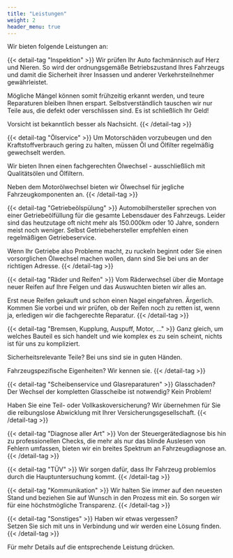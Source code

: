 ```yaml
---
title: "Leistungen"
weight: 2
header_menu: true
---
```


Wir bieten folgende Leistungen an:

{{< detail-tag "Inspektion" >}}
Wir prüfen Ihr Auto fachmännisch auf Herz und Nieren.
So wird der ordnungsgemäße Betriebszustand Ihres Fahrzeugs und damit die Sicherheit ihrer Insassen und anderer Verkehrsteilnehmer gewährleistet.

Mögliche Mängel können somit frühzeitig erkannt werden, und teure Reparaturen bleiben Ihnen erspart.
Selbstverständlich tauschen wir nur Teile aus, die defekt oder verschlissen sind. Es ist schließlich Ihr Geld!

Vorsicht ist bekanntlich besser als Nachsicht.
{{< /detail-tag >}}

{{< detail-tag "Ölservice" >}}
Um Motorschäden vorzubeugen und den Kraftstoffverbrauch gering zu halten, müssen Öl und Ölfilter regelmäßig gewechselt werden.

Wir bieten Ihnen einen fachgerechten Ölwechsel - ausschließlich mit Qualitätsölen und Ölfiltern. 

Neben dem Motorölwechsel bieten wir Ölwechsel für jegliche Fahrzeugkomponenten an.
{{< /detail-tag >}}

{{< detail-tag "Getriebeölspülung" >}}
Automobilhersteller sprechen von einer Getriebeölfüllung für die gesamte Lebensdauer des Fahrzeugs.
Leider sind das heutzutage oft nicht mehr als 150.000km oder 10 Jahre, sondern meist noch weniger.
Selbst Getriebehersteller empfehlen einen regelmäßigen Getriebeservice.

Wenn Ihr Getriebe also Probleme macht, zu ruckeln beginnt oder Sie einen vorsorglichen Ölwechsel machen wollen, dann sind Sie bei uns an der richtigen Adresse.
{{< /detail-tag >}}

{{< detail-tag "Räder und Reifen" >}}
Vom Räderwechsel über die Montage neuer Reifen auf Ihre Felgen und das Auswuchten bieten wir alles an.

Erst neue Reifen gekauft und schon einen Nagel eingefahren. Ärgerlich.
Kommen Sie vorbei und wir prüfen, ob der Reifen noch zu retten ist, wenn ja, erledigen wir die fachgerechte Reparatur.
{{< /detail-tag >}}

{{< detail-tag "Bremsen, Kupplung, Auspuff, Motor, ..." >}}
Ganz gleich, um welches Bauteil es sich handelt und wie komplex es zu sein scheint, nichts ist für uns zu kompliziert.

Sicherheitsrelevante Teile? Bei uns sind sie in guten Händen.

Fahrzeugspezifische Eigenheiten? Wir kennen sie.
{{< /detail-tag >}}

{{< detail-tag "Scheibenservice und Glasreparaturen" >}}
Glasschaden? Der Wechsel der kompletten Glasscheibe ist notwendig? Kein Problem!

Haben Sie eine Teil- oder Vollkaskoversicherung? Wir übernehmen für Sie die reibungslose Abwicklung mit Ihrer Versicherungsgesellschaft.
{{< /detail-tag >}}

{{< detail-tag "Diagnose aller Art" >}}
Von der Steuergerätediagnose bis hin zu professionellen Checks, die mehr als nur das blinde Auslesen von Fehlern umfassen, bieten wir ein breites Spektrum an Fahrzeugdiagnose an.
{{< /detail-tag >}}

{{< detail-tag "TÜV" >}}
Wir sorgen dafür, dass Ihr Fahrzeug problemlos durch die Hauptuntersuchung kommt.
{{< /detail-tag >}}

{{< detail-tag "Kommunikation" >}}
Wir halten Sie immer auf den neuesten Stand und beziehen Sie auf Wunsch in den Prozess mit ein. So sorgen wir für eine höchstmögliche Transparenz.
{{< /detail-tag >}}

{{< detail-tag "Sonstiges" >}}
Haben wir etwas vergessen?</br>
Setzen Sie sich mit uns in Verbindung und wir werden eine Lösung finden.
{{< /detail-tag >}}

Für mehr Details auf die entsprechende Leistung drücken.